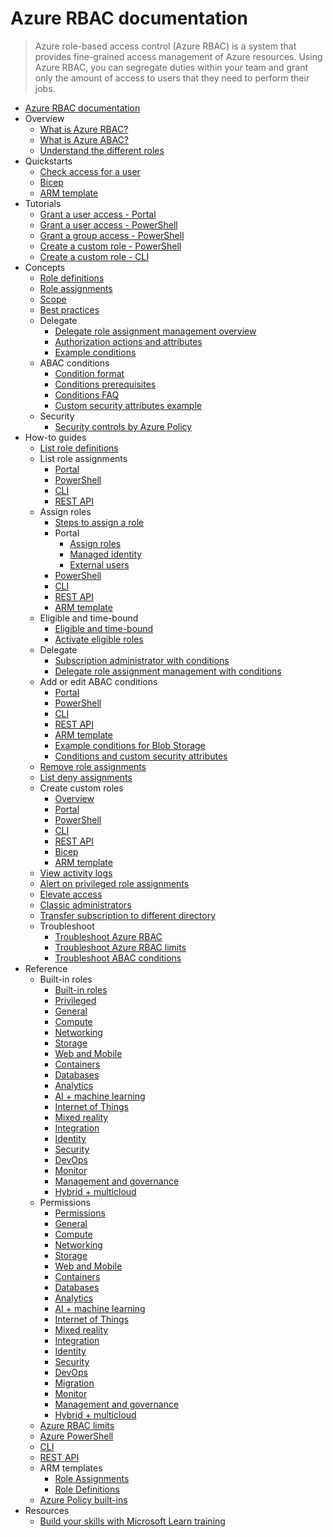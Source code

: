 # Azure RBAC documentation
> Azure role-based access control (Azure RBAC) is a system that provides fine-grained access management of Azure resources. Using Azure RBAC, you can segregate duties within your team and grant only the amount of access to users that they need to perform their jobs.
  - [Azure RBAC documentation](https://learn.microsoft.com/en-us/azure/role-based-access-control/)
  - Overview
    - [What is Azure RBAC?](https://learn.microsoft.com/en-us/azure/role-based-access-control/overview)
    - [What is Azure ABAC?](https://learn.microsoft.com/en-us/azure/role-based-access-control/conditions-overview)
    - [Understand the different roles](https://learn.microsoft.com/en-us/azure/role-based-access-control/rbac-and-directory-admin-roles)
  - Quickstarts
    - [Check access for a user](https://learn.microsoft.com/en-us/azure/role-based-access-control/check-access)
    - [Bicep](https://learn.microsoft.com/en-us/azure/role-based-access-control/quickstart-role-assignments-bicep)
    - [ARM template](https://learn.microsoft.com/en-us/azure/role-based-access-control/quickstart-role-assignments-template)
  - Tutorials
    - [Grant a user access - Portal](https://learn.microsoft.com/en-us/azure/role-based-access-control/quickstart-assign-role-user-portal)
    - [Grant a user access - PowerShell](https://learn.microsoft.com/en-us/azure/role-based-access-control/tutorial-role-assignments-user-powershell)
    - [Grant a group access - PowerShell](https://learn.microsoft.com/en-us/azure/role-based-access-control/tutorial-role-assignments-group-powershell)
    - [Create a custom role - PowerShell](https://learn.microsoft.com/en-us/azure/role-based-access-control/tutorial-custom-role-powershell)
    - [Create a custom role - CLI](https://learn.microsoft.com/en-us/azure/role-based-access-control/tutorial-custom-role-cli)
  - Concepts
    - [Role definitions](https://learn.microsoft.com/en-us/azure/role-based-access-control/role-definitions)
    - [Role assignments](https://learn.microsoft.com/en-us/azure/role-based-access-control/role-assignments)
    - [Scope](https://learn.microsoft.com/en-us/azure/role-based-access-control/scope-overview)
    - [Best practices](https://learn.microsoft.com/en-us/azure/role-based-access-control/best-practices)
    - Delegate
      - [Delegate role assignment management overview](https://learn.microsoft.com/en-us/azure/role-based-access-control/delegate-role-assignments-overview)
      - [Authorization actions and attributes](https://learn.microsoft.com/en-us/azure/role-based-access-control/conditions-authorization-actions-attributes)
      - [Example conditions](https://learn.microsoft.com/en-us/azure/role-based-access-control/delegate-role-assignments-examples)
    - ABAC conditions
      - [Condition format](https://learn.microsoft.com/en-us/azure/role-based-access-control/conditions-format)
      - [Conditions prerequisites](https://learn.microsoft.com/en-us/azure/role-based-access-control/conditions-prerequisites)
      - [Conditions FAQ](https://learn.microsoft.com/en-us/azure/role-based-access-control/conditions-faq)
      - [Custom security attributes example](https://learn.microsoft.com/en-us/azure/role-based-access-control/conditions-custom-security-attributes-example)
    - Security
      - [Security controls by Azure Policy](https://learn.microsoft.com/en-us/azure/role-based-access-control/security-controls-policy)
  - How-to guides
    - [List role definitions](https://learn.microsoft.com/en-us/azure/role-based-access-control/role-definitions-list.yml)
    - List role assignments
      - [Portal](https://learn.microsoft.com/en-us/azure/role-based-access-control/role-assignments-list-portal.yml)
      - [PowerShell](https://learn.microsoft.com/en-us/azure/role-based-access-control/role-assignments-list-powershell.yml)
      - [CLI](https://learn.microsoft.com/en-us/azure/role-based-access-control/role-assignments-list-cli.yml)
      - [REST API](https://learn.microsoft.com/en-us/azure/role-based-access-control/role-assignments-list-rest)
    - Assign roles
      - [Steps to assign a role](https://learn.microsoft.com/en-us/azure/role-based-access-control/role-assignments-steps)
      - Portal
        - [Assign roles](https://learn.microsoft.com/en-us/azure/role-based-access-control/role-assignments-portal.yml)
        - [Managed identity](https://learn.microsoft.com/en-us/azure/role-based-access-control/role-assignments-portal-managed-identity.yml)
        - [External users](https://learn.microsoft.com/en-us/azure/role-based-access-control/role-assignments-external-users)
      - [PowerShell](https://learn.microsoft.com/en-us/azure/role-based-access-control/role-assignments-powershell)
      - [CLI](https://learn.microsoft.com/en-us/azure/role-based-access-control/role-assignments-cli)
      - [REST API](https://learn.microsoft.com/en-us/azure/role-based-access-control/role-assignments-rest)
      - [ARM template](https://learn.microsoft.com/en-us/azure/role-based-access-control/role-assignments-template)
    - Eligible and time-bound
      - [Eligible and time-bound](https://learn.microsoft.com/en-us/azure/role-based-access-control/pim-integration)
      - [Activate eligible roles](https://learn.microsoft.com/en-us/azure/role-based-access-control/role-assignments-eligible-activate)
    - Delegate
      - [Subscription administrator with conditions](https://learn.microsoft.com/en-us/azure/role-based-access-control/role-assignments-portal-subscription-admin.yml)
      - [Delegate role assignment management with conditions](https://learn.microsoft.com/en-us/azure/role-based-access-control/delegate-role-assignments-portal)
    - Add or edit ABAC conditions
      - [Portal](https://learn.microsoft.com/en-us/azure/role-based-access-control/conditions-role-assignments-portal)
      - [PowerShell](https://learn.microsoft.com/en-us/azure/role-based-access-control/conditions-role-assignments-powershell)
      - [CLI](https://learn.microsoft.com/en-us/azure/role-based-access-control/conditions-role-assignments-cli)
      - [REST API](https://learn.microsoft.com/en-us/azure/role-based-access-control/conditions-role-assignments-rest)
      - [ARM template](https://learn.microsoft.com/en-us/azure/role-based-access-control/conditions-role-assignments-template)
      - [Example conditions for Blob Storage](https://learn.microsoft.com/en-us/azure/storage/blobs/storage-auth-abac-examples?toc=/azure/role-based-access-control/toc.json)
      - [Conditions and custom security attributes](https://learn.microsoft.com/en-us/azure/role-based-access-control/conditions-custom-security-attributes)
    - [Remove role assignments](https://learn.microsoft.com/en-us/azure/role-based-access-control/role-assignments-remove.yml)
    - [List deny assignments](https://learn.microsoft.com/en-us/azure/role-based-access-control/deny-assignments)
    - Create custom roles
      - [Overview](https://learn.microsoft.com/en-us/azure/role-based-access-control/custom-roles)
      - [Portal](https://learn.microsoft.com/en-us/azure/role-based-access-control/custom-roles-portal)
      - [PowerShell](https://learn.microsoft.com/en-us/azure/role-based-access-control/custom-roles-powershell)
      - [CLI](https://learn.microsoft.com/en-us/azure/role-based-access-control/custom-roles-cli)
      - [REST API](https://learn.microsoft.com/en-us/azure/role-based-access-control/custom-roles-rest)
      - [Bicep](https://learn.microsoft.com/en-us/azure/role-based-access-control/custom-roles-bicep)
      - [ARM template](https://learn.microsoft.com/en-us/azure/role-based-access-control/custom-roles-template)
    - [View activity logs](https://learn.microsoft.com/en-us/azure/role-based-access-control/change-history-report)
    - [Alert on privileged role assignments](https://learn.microsoft.com/en-us/azure/role-based-access-control/role-assignments-alert)
    - [Elevate access](https://learn.microsoft.com/en-us/azure/role-based-access-control/elevate-access-global-admin)
    - [Classic administrators](https://learn.microsoft.com/en-us/azure/role-based-access-control/classic-administrators)
    - [Transfer subscription to different directory](https://learn.microsoft.com/en-us/azure/role-based-access-control/transfer-subscription)
    - Troubleshoot
      - [Troubleshoot Azure RBAC](https://learn.microsoft.com/en-us/azure/role-based-access-control/troubleshooting)
      - [Troubleshoot Azure RBAC limits](https://learn.microsoft.com/en-us/azure/role-based-access-control/troubleshoot-limits)
      - [Troubleshoot ABAC conditions](https://learn.microsoft.com/en-us/azure/role-based-access-control/conditions-troubleshoot)
  - Reference
    - Built-in roles
      - [Built-in roles](https://learn.microsoft.com/en-us/azure/role-based-access-control/built-in-roles)
      - [Privileged](https://learn.microsoft.com/en-us/azure/role-based-access-control/built-in-roles/privileged)
      - [General](https://learn.microsoft.com/en-us/azure/role-based-access-control/built-in-roles/general)
      - [Compute](https://learn.microsoft.com/en-us/azure/role-based-access-control/built-in-roles/compute)
      - [Networking](https://learn.microsoft.com/en-us/azure/role-based-access-control/built-in-roles/networking)
      - [Storage](https://learn.microsoft.com/en-us/azure/role-based-access-control/built-in-roles/storage)
      - [Web and Mobile](https://learn.microsoft.com/en-us/azure/role-based-access-control/built-in-roles/web-and-mobile)
      - [Containers](https://learn.microsoft.com/en-us/azure/role-based-access-control/built-in-roles/containers)
      - [Databases](https://learn.microsoft.com/en-us/azure/role-based-access-control/built-in-roles/databases)
      - [Analytics](https://learn.microsoft.com/en-us/azure/role-based-access-control/built-in-roles/analytics)
      - [AI + machine learning](https://learn.microsoft.com/en-us/azure/role-based-access-control/built-in-roles/ai-machine-learning)
      - [Internet of Things](https://learn.microsoft.com/en-us/azure/role-based-access-control/built-in-roles/internet-of-things)
      - [Mixed reality](https://learn.microsoft.com/en-us/azure/role-based-access-control/built-in-roles/mixed-reality)
      - [Integration](https://learn.microsoft.com/en-us/azure/role-based-access-control/built-in-roles/integration)
      - [Identity](https://learn.microsoft.com/en-us/azure/role-based-access-control/built-in-roles/identity)
      - [Security](https://learn.microsoft.com/en-us/azure/role-based-access-control/built-in-roles/security)
      - [DevOps](https://learn.microsoft.com/en-us/azure/role-based-access-control/built-in-roles/devops)
      - [Monitor](https://learn.microsoft.com/en-us/azure/role-based-access-control/built-in-roles/monitor)
      - [Management and governance](https://learn.microsoft.com/en-us/azure/role-based-access-control/built-in-roles/management-and-governance)
      - [Hybrid + multicloud](https://learn.microsoft.com/en-us/azure/role-based-access-control/built-in-roles/hybrid-multicloud)
    - Permissions
      - [Permissions](https://learn.microsoft.com/en-us/azure/role-based-access-control/resource-provider-operations)
      - [General](https://learn.microsoft.com/en-us/azure/role-based-access-control/permissions/general)
      - [Compute](https://learn.microsoft.com/en-us/azure/role-based-access-control/permissions/compute)
      - [Networking](https://learn.microsoft.com/en-us/azure/role-based-access-control/permissions/networking)
      - [Storage](https://learn.microsoft.com/en-us/azure/role-based-access-control/permissions/storage)
      - [Web and Mobile](https://learn.microsoft.com/en-us/azure/role-based-access-control/permissions/web-and-mobile)
      - [Containers](https://learn.microsoft.com/en-us/azure/role-based-access-control/permissions/containers)
      - [Databases](https://learn.microsoft.com/en-us/azure/role-based-access-control/permissions/databases)
      - [Analytics](https://learn.microsoft.com/en-us/azure/role-based-access-control/permissions/analytics)
      - [AI + machine learning](https://learn.microsoft.com/en-us/azure/role-based-access-control/permissions/ai-machine-learning)
      - [Internet of Things](https://learn.microsoft.com/en-us/azure/role-based-access-control/permissions/internet-of-things)
      - [Mixed reality](https://learn.microsoft.com/en-us/azure/role-based-access-control/permissions/mixed-reality)
      - [Integration](https://learn.microsoft.com/en-us/azure/role-based-access-control/permissions/integration)
      - [Identity](https://learn.microsoft.com/en-us/azure/role-based-access-control/permissions/identity)
      - [Security](https://learn.microsoft.com/en-us/azure/role-based-access-control/permissions/security)
      - [DevOps](https://learn.microsoft.com/en-us/azure/role-based-access-control/permissions/devops)
      - [Migration](https://learn.microsoft.com/en-us/azure/role-based-access-control/permissions/migration)
      - [Monitor](https://learn.microsoft.com/en-us/azure/role-based-access-control/permissions/monitor)
      - [Management and governance](https://learn.microsoft.com/en-us/azure/role-based-access-control/permissions/management-and-governance)
      - [Hybrid + multicloud](https://learn.microsoft.com/en-us/azure/role-based-access-control/permissions/hybrid-multicloud)
    - [Azure RBAC limits](https://learn.microsoft.com/en-us/azure/azure-resource-manager/management/azure-subscription-service-limits)
    - [Azure PowerShell](https://learn.microsoft.com/powershell/module/az.resources)
    - [CLI](https://learn.microsoft.com/cli/azure/role)
    - [REST API](https://learn.microsoft.com/rest/api/authorization/)
    - ARM templates
      - [Role Assignments](https://learn.microsoft.com/azure/templates/microsoft.authorization/roleassignments)
      - [Role Definitions](https://learn.microsoft.com/azure/templates/microsoft.authorization/roledefinitions)
    - [Azure Policy built-ins](https://learn.microsoft.com/en-us/azure/role-based-access-control/policy-reference)
  - Resources
    - [Build your skills with Microsoft Learn training](https://learn.microsoft.com/training/browse/?products=azure-active-directory)
